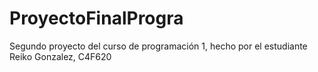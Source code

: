 # ProyectoFinalProgra
Segundo proyecto del curso de programación 1, hecho por el estudiante Reiko Gonzalez, C4F620
